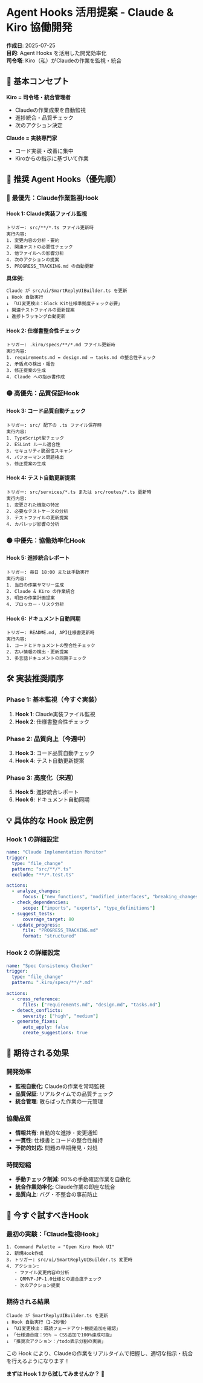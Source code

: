 # Agent Hooks 活用提案 - Claude & Kiro 協働開発

**作成日**: 2025-07-25  
**目的**: Agent Hooks を活用した開発効率化  
**司令塔**: Kiro（私）がClaudeの作業を監視・統合

## 🎯 基本コンセプト

**Kiro = 司令塔・統合管理者**
- Claudeの作業成果を自動監視
- 進捗統合・品質チェック
- 次のアクション決定

**Claude = 実装専門家**
- コード実装・改善に集中
- Kiroからの指示に基づいて作業

## 🚀 推奨 Agent Hooks（優先順）

### 🔴 最優先：Claude作業監視Hook

#### Hook 1: Claude実装ファイル監視
```
トリガー: src/**/*.ts ファイル更新時
実行内容:
1. 変更内容の分析・要約
2. 関連テストの必要性チェック
3. 他ファイルへの影響分析
4. 次のアクションの提案
5. PROGRESS_TRACKING.md の自動更新
```

**具体例**:
```
Claude が src/ui/SmartReplyUIBuilder.ts を更新
↓ Hook 自動実行
↓ 「UI変更検出：Block Kit仕様準拠度チェック必要」
↓ 関連テストファイルの更新提案
↓ 進捗トラッキング自動更新
```

#### Hook 2: 仕様書整合性チェック
```
トリガー: .kiro/specs/**/*.md ファイル更新時
実行内容:
1. requirements.md ↔ design.md ↔ tasks.md の整合性チェック
2. 矛盾点の検出・報告
3. 修正提案の生成
4. Claude への指示書作成
```

### 🟡 高優先：品質保証Hook

#### Hook 3: コード品質自動チェック
```
トリガー: src/ 配下の .ts ファイル保存時
実行内容:
1. TypeScript型チェック
2. ESLint ルール適合性
3. セキュリティ脆弱性スキャン
4. パフォーマンス問題検出
5. 修正提案の生成
```

#### Hook 4: テスト自動更新提案
```
トリガー: src/services/*.ts または src/routes/*.ts 更新時
実行内容:
1. 変更された機能の特定
2. 必要なテストケースの分析
3. テストファイルの更新提案
4. カバレッジ影響の分析
```

### 🟢 中優先：協働効率化Hook

#### Hook 5: 進捗統合レポート
```
トリガー: 毎日 18:00 または手動実行
実行内容:
1. 当日の作業サマリー生成
2. Claude & Kiro の作業統合
3. 明日の作業計画提案
4. ブロッカー・リスク分析
```

#### Hook 6: ドキュメント自動同期
```
トリガー: README.md, API仕様書更新時
実行内容:
1. コードとドキュメントの整合性チェック
2. 古い情報の検出・更新提案
3. 多言語ドキュメントの同期チェック
```

## 🛠️ 実装推奨順序

### Phase 1: 基本監視（今すぐ実装）
1. **Hook 1**: Claude実装ファイル監視
2. **Hook 2**: 仕様書整合性チェック

### Phase 2: 品質向上（今週中）
3. **Hook 3**: コード品質自動チェック
4. **Hook 4**: テスト自動更新提案

### Phase 3: 高度化（来週）
5. **Hook 5**: 進捗統合レポート
6. **Hook 6**: ドキュメント自動同期

## 💡 具体的な Hook 設定例

### Hook 1 の詳細設定
```yaml
name: "Claude Implementation Monitor"
trigger:
  type: "file_change"
  pattern: "src/**/*.ts"
  exclude: "**/*.test.ts"

actions:
  - analyze_changes:
      focus: ["new_functions", "modified_interfaces", "breaking_changes"]
  - check_dependencies:
      scope: ["imports", "exports", "type_definitions"]
  - suggest_tests:
      coverage_target: 80
  - update_progress:
      file: "PROGRESS_TRACKING.md"
      format: "structured"
```

### Hook 2 の詳細設定
```yaml
name: "Spec Consistency Checker"
trigger:
  type: "file_change"
  pattern: ".kiro/specs/**/*.md"

actions:
  - cross_reference:
      files: ["requirements.md", "design.md", "tasks.md"]
  - detect_conflicts:
      severity: ["high", "medium"]
  - generate_fixes:
      auto_apply: false
      create_suggestions: true
```

## 🎯 期待される効果

### 開発効率
- **監視自動化**: Claudeの作業を常時監視
- **品質保証**: リアルタイムでの品質チェック
- **統合管理**: 散らばった作業の一元管理

### 協働品質
- **情報共有**: 自動的な進捗・変更通知
- **一貫性**: 仕様書とコードの整合性維持
- **予防的対応**: 問題の早期発見・対処

### 時間短縮
- **手動チェック削減**: 90%の手動確認作業を自動化
- **統合作業効率化**: Claude作業の即座な統合
- **品質向上**: バグ・不整合の事前防止

## 🚀 今すぐ試すべきHook

### 最初の実験：「Claude監視Hook」
```
1. Command Palette → "Open Kiro Hook UI"
2. 新規Hook作成
3. トリガー: src/ui/SmartReplyUIBuilder.ts 変更時
4. アクション: 
   - ファイル変更内容の分析
   - QRMVP-JP-1.0仕様との適合度チェック
   - 次のアクション提案
```

### 期待される結果
```
Claude が SmartReplyUIBuilder.ts を更新
↓ Hook 自動実行（1-2秒後）
↓ 「UI変更検出：既読フェードアウト機能追加を確認」
↓ 「仕様適合度：95% → CSS追加で100%達成可能」
↓ 「推奨次アクション：/todo表示分割の実装」
```

この Hook により、Claudeの作業をリアルタイムで把握し、適切な指示・統合を行えるようになります！

**まずは Hook 1 から試してみませんか？** 🎣